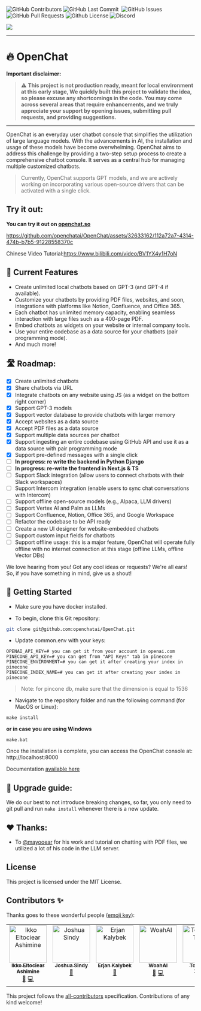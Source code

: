 


<p>
<img alt="GitHub Contributors" src="https://img.shields.io/github/contributors/openchatai/openchat" />
<img alt="GitHub Last Commit" src="https://img.shields.io/github/last-commit/openchatai/openchat" />
<img alt="" src="https://img.shields.io/github/repo-size/openchatai/openchat" />
<img alt="GitHub Issues" src="https://img.shields.io/github/issues/openchatai/openchat" />
<img alt="GitHub Pull Requests" src="https://img.shields.io/github/issues-pr/openchatai/openchat" />
<img alt="Github License" src="https://img.shields.io/badge/License-MIT-yellow.svg" />
<img alt="Discord" src="https://img.shields.io/discord/1110910277110743103?label=Discord&logo=discord&logoColor=white&style=plastic&color=d7b023)](https://discord.gg/Q8hHfdav" />
</p>

![](https://gcdnb.pbrd.co/images/gjX4atjx9uKT.png?o=1)

------
# 🔥 OpenChat

**Important disclaimer:**
> :warning: **This project is not production ready, meant for local environment at this early stage, We quickly built this project to validate the idea, so please excuse any shortcomings in the code. You may come across several areas that require enhancements, and we truly appreciate your support by opening issues, submitting pull requests, and providing suggestions.**

---- 
OpenChat is an everyday user chatbot console that simplifies the utilization of large language models. With the advancements in AI, the installation and usage of these models have become overwhelming. OpenChat aims to address this challenge by providing a two-step setup process to create a comprehensive chatbot console. It serves as a central hub for managing multiple customized chatbots.

> Currently, OpenChat supports GPT models, and we are actively working on incorporating various open-source drivers that can be activated with a single click.




## Try it out:
**You can try it out on [openchat.so](http://openchat.so/)**

https://github.com/openchatai/OpenChat/assets/32633162/112a72a7-4314-474b-b7b5-91228558370c

Chinese Video Tutorial:https://www.bilibili.com/video/BV1YX4y1H7oN

## 🏁 Current Features

- Create unlimited local chatbots based on GPT-3 (and GPT-4 if available).
- Customize your chatbots by providing PDF files, websites, and soon, integrations with platforms like Notion, Confluence, and Office 365.
- Each chatbot has unlimited memory capacity, enabling seamless interaction with large files such as a 400-page PDF.
- Embed chatbots as widgets on your website or internal company tools.
- Use your entire codebase as a data source for your chatbots (pair programming mode).
- And much more!

## 🛣️ Roadmap:
- [x] Create unlimited chatbots
- [x] Share chatbots via URL
- [x] Integrate chatbots on any website using JS (as a widget on the bottom right corner)
- [x] Support GPT-3 models
- [x] Support vector database to provide chatbots with larger memory
- [x] Accept websites as a data source
- [x] Accept PDF files as a data source
- [x] Support multiple data sources per chatbot
- [x] Support ingesting an entire codebase using GitHub API and use it as a data source with pair programming mode
- [x] Support pre-defined messages with a single click
- [ ] **In progress: re write the backend in Python Django**
- [ ] **In progress: re-write the frontend in Next.js & TS**
- [ ] Support Slack integration (allow users to connect chatbots with their Slack workspaces)
- [ ] Support Intercom integration (enable users to sync chat conversations with Intercom)
- [ ] Support offline open-source models (e.g., Alpaca, LLM drivers)
- [ ] Support Vertex AI and Palm as LLMs
- [ ] Support Confluence, Notion, Office 365, and Google Workspace
- [ ] Refactor the codebase to be API ready
- [ ] Create a new UI designer for website-embedded chatbots
- [ ] Support custom input fields for chatbots
- [ ] Support offline usage: this is a major feature, OpenChat will operate fully offline with no internet connection at this stage (offline LLMs, offline Vector DBs)

We love hearing from you! Got any cool ideas or requests? We're all ears! So, if you have something in mind, give us a shout! 


## 🚀 Getting Started

- Make sure you have docker installed. 

- To begin, clone this Git repository:

```bash
git clone git@github.com:openchatai/OpenChat.git
```

- Update common.env with your keys:
```
OPENAI_API_KEY=# you can get it from your account in openai.com
PINECONE_API_KEY=# you can get from "API Keys" tab in pinecone
PINECONE_ENVIRONMENT=# you can get it after creating your index in pinecone
PINECONE_INDEX_NAME=# you can get it after creating your index in pinecone
```

> Note: for pincone db, make sure that the dimension is equal to 1536 

- Navigate to the repository folder and run the following command (for MacOS or Linux):
```
make install
```


**or in case you are using Windows**
```
make.bat
```


Once the installation is complete, you can access the OpenChat console at: http://localhost:8000


Documentation [available here](https://docs.openchat.so/introduction)

## 🚀 Upgrade guide:

We do our best to not introduce breaking changes, so far, you only need to git pull and run `make install` whenever there is a new update.

## ❤️ Thanks:
- To [@mayooear](https://github.com/mayooear) for his work and tutorial on chatting with PDF files, we utilized a lot of his code in the LLM server.


## License
This project is licensed under the MIT License.



## Contributors ✨

Thanks goes to these wonderful people ([emoji key](https://allcontributors.org/docs/en/emoji-key)):

<!-- ALL-CONTRIBUTORS-LIST:START - Do not remove or modify this section -->
<!-- prettier-ignore-start -->
<!-- markdownlint-disable -->
<table>
  <tbody>
    <tr>
      <td align="center" valign="top" width="14.28%"><a href="https://github.com/eltociear"><img src="https://avatars.githubusercontent.com/u/22633385?v=4?s=100" width="100px;" alt="Ikko Eltociear Ashimine"/><br /><sub><b>Ikko Eltociear Ashimine</b></sub></a><br /><a href="#ideas-eltociear" title="Ideas, Planning, & Feedback">🤔</a> <a href="https://github.com/openchatai/OpenChat/commits?author=eltociear" title="Code">💻</a></td>
      <td align="center" valign="top" width="14.28%"><a href="https://github.com/jsindy"><img src="https://avatars.githubusercontent.com/u/4966007?v=4?s=100" width="100px;" alt="Joshua Sindy"/><br /><sub><b>Joshua Sindy</b></sub></a><br /><a href="https://github.com/openchatai/OpenChat/issues?q=author%3Ajsindy" title="Bug reports">🐛</a></td>
      <td align="center" valign="top" width="14.28%"><a href="https://github.com/erjanmx"><img src="https://avatars.githubusercontent.com/u/4899432?v=4?s=100" width="100px;" alt="Erjan Kalybek"/><br /><sub><b>Erjan Kalybek</b></sub></a><br /><a href="https://github.com/openchatai/OpenChat/commits?author=erjanmx" title="Documentation">📖</a></td>
      <td align="center" valign="top" width="14.28%"><a href="https://woahai.com/"><img src="https://avatars.githubusercontent.com/u/115117306?v=4?s=100" width="100px;" alt="WoahAI"/><br /><sub><b>WoahAI</b></sub></a><br /><a href="https://github.com/openchatai/OpenChat/issues?q=author%3AWoahai321" title="Bug reports">🐛</a> <a href="https://github.com/openchatai/OpenChat/commits?author=Woahai321" title="Code">💻</a></td>
      <td align="center" valign="top" width="14.28%"><a href="https://space.bilibili.com/1900783"><img src="https://avatars.githubusercontent.com/u/36354458?v=4?s=100" width="100px;" alt="Tommy in Tongji"/><br /><sub><b>Tommy in Tongji</b></sub></a><br /><a href="https://github.com/openchatai/OpenChat/commits?author=TommyZihao" title="Documentation">📖</a></td>
    </tr>
  </tbody>
</table>

<!-- markdownlint-restore -->
<!-- prettier-ignore-end -->

<!-- ALL-CONTRIBUTORS-LIST:END -->

This project follows the [all-contributors](https://github.com/all-contributors/all-contributors) specification. Contributions of any kind welcome!
